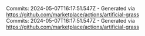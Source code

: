 Commits: 2024-05-07T16:17:51.547Z - Generated via https://github.com/marketplace/actions/artificial-grass
<br>
Commits: 2024-05-07T16:17:51.547Z - Generated via https://github.com/marketplace/actions/artificial-grass
<br>
